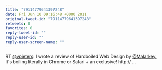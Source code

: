 ```yaml
---
title: "79114779641397248"
date: Fri Jun 10 09:16:48 +0000 2011
original-tweet-id: "79114779641397248"
retweets: 0
favorites: 0
reply-tweet-id: ""
reply-user-id: ""
reply-user-screen-name: ""
---
```

RT <a href="https://twitter.com/vpieters">@vpieters</a>: I wrote a review of Hardboiled Web Design by <a href="https://twitter.com/Malarkey.">@Malarkey.</a> It's boiling literally in Chrome or Safari + an exclusive! http:// ...
